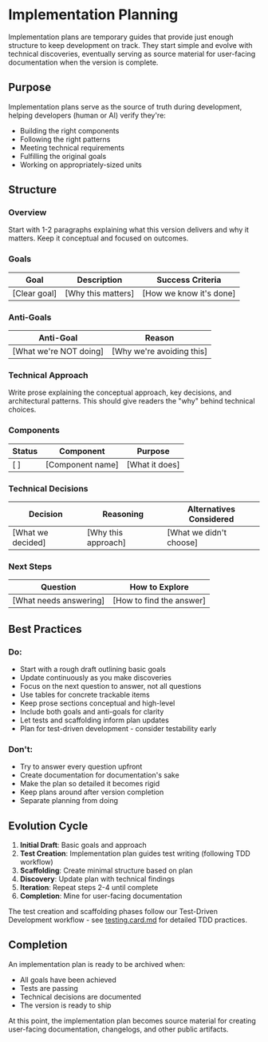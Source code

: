 # Implementation Planning

Implementation plans are temporary guides that provide just enough structure to
keep development on track. They start simple and evolve with technical
discoveries, eventually serving as source material for user-facing documentation
when the version is complete.

## Purpose

Implementation plans serve as the source of truth during development, helping
developers (human or AI) verify they're:

- Building the right components
- Following the right patterns
- Meeting technical requirements
- Fulfilling the original goals
- Working on appropriately-sized units

## Structure

### Overview

Start with 1-2 paragraphs explaining what this version delivers and why it
matters. Keep it conceptual and focused on outcomes.

### Goals

| Goal         | Description        | Success Criteria        |
| ------------ | ------------------ | ----------------------- |
| [Clear goal] | [Why this matters] | [How we know it's done] |

### Anti-Goals

| Anti-Goal              | Reason                    |
| ---------------------- | ------------------------- |
| [What we're NOT doing] | [Why we're avoiding this] |

### Technical Approach

Write prose explaining the conceptual approach, key decisions, and architectural
patterns. This should give readers the "why" behind technical choices.

### Components

| Status | Component        | Purpose        |
| ------ | ---------------- | -------------- |
| [ ]    | [Component name] | [What it does] |

### Technical Decisions

| Decision          | Reasoning           | Alternatives Considered |
| ----------------- | ------------------- | ----------------------- |
| [What we decided] | [Why this approach] | [What we didn't choose] |

### Next Steps

| Question               | How to Explore           |
| ---------------------- | ------------------------ |
| [What needs answering] | [How to find the answer] |

## Best Practices

### Do:

- Start with a rough draft outlining basic goals
- Update continuously as you make discoveries
- Focus on the next question to answer, not all questions
- Use tables for concrete trackable items
- Keep prose sections conceptual and high-level
- Include both goals and anti-goals for clarity
- Let tests and scaffolding inform plan updates
- Plan for test-driven development - consider testability early

### Don't:

- Try to answer every question upfront
- Create documentation for documentation's sake
- Make the plan so detailed it becomes rigid
- Keep plans around after version completion
- Separate planning from doing

## Evolution Cycle

1. **Initial Draft**: Basic goals and approach
2. **Test Creation**: Implementation plan guides test writing (following TDD
   workflow)
3. **Scaffolding**: Create minimal structure based on plan
4. **Discovery**: Update plan with technical findings
5. **Iteration**: Repeat steps 2-4 until complete
6. **Completion**: Mine for user-facing documentation

The test creation and scaffolding phases follow our Test-Driven Development
workflow - see [testing.card.md](./testing.card.md) for detailed TDD practices.

## Completion

An implementation plan is ready to be archived when:

- All goals have been achieved
- Tests are passing
- Technical decisions are documented
- The version is ready to ship

At this point, the implementation plan becomes source material for creating
user-facing documentation, changelogs, and other public artifacts.
